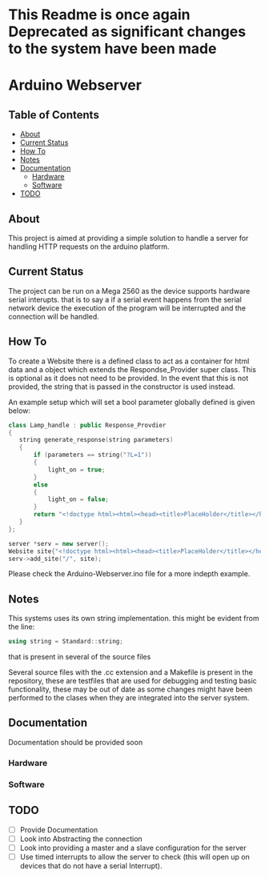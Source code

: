 # This Readme is once again Deprecated as significant changes to the system have been made
# Arduino Webserver
## Table of Contents
* [About](#About)
* [Current Status](#Current-Status)
* [How To](#How-To)
* [Notes](#Notes)
* [Documentation](#Documentation)
    * [Hardware](#Hardware)
    * [Software](#Software)
* [TODO](#TODO)

## About
This project is aimed at providing a simple solution to handle a server for handling HTTP requests on the arduino platform.

## Current Status
The project can be run on a Mega 2560 as the device supports hardware serial interupts. that is to say a if a serial event happens from the serial network device the execution of the program will be interrupted and the connection will be handled.

## How To
To create a Website there is a defined class to act as a container for html data and a object which extends the Respondse_Provider super class. This is optional as it does not need to be provided. In the event that this is not provided, the string that is passed in the constructor is used instead.

An example setup which will set a bool parameter globally defined is given below:
 ```c++
class Lamp_handle : public Response_Provdier
{
    string generate_response(string parameters)
    {
        if (parameters == string("?L=1"))
        {
            light_on = true;
        }
        else
        {
            light_on = false;
        }
        return "<!doctype html><html><head><title>PlaceHolder</title></head><body><H1>This is a placeholder site for now, </H1></body></html>";
    }
};

server *serv = new server();
Website site{"<!doctype html><html><head><title>PlaceHolder</title></head><body><H1>This is a placeholder site for now, </H1></body></html>", new Lamp_handle()};
serv->add_site("/", site);
```
Please check the Arduino-Webserver.ino file for a more indepth example.

## Notes
This systems uses its own string implementation. this might be evident from the line:
```c++
using string = Standard::string;
```
that is present in several of the source files

Several source files with the .cc extension and a Makefile is present in the repository, these are testfiles that are used for debugging and testing basic functionality, these may be out of date as some changes might have been performed to the clases when they are integrated into the server system. 

## Documentation
Documentation should be provided soon
### Hardware
### Software

## TODO
- [ ] Provide Documentation
- [ ] Look into Abstracting the connection
- [ ] Look into providing a master and a slave configuration for the server
- [ ] Use timed interrupts to allow the server to check (this will open up on devices that do not have a serial Interrupt).
